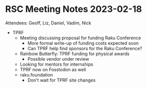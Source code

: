 # RSC Meeting Notes 2023-02-18

Attendees: Geoff, Liz, Daniel, Vadim, Nick

* TPRF
  * Meeting discussing proposal for funding Raku Conference
    * More formal write-up of funding costs expected soon
    * Can TPRF help find sponsors for the Raku Conference?
  * Rainbow Butterfly: TPRF funding for physical awards
    * Possible vendor under review
  * Looking for mentors for internships
  * TPRF now on Fosstodon as well
  * raku.foundation
    * Don't wait for TPRF site changes
